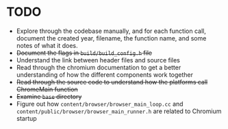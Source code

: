# TODO

-   Explore through the codebase manually, and for each function call, document the created year, filename, the function name, and some notes of what it does.
-   ~~Document the flags in `build/build_config.h` file~~
-   Understand the link between header files and source files
-   Read through the chromium documentation to get a better understanding of how the different components work together
-   ~~Read through the source code to understand how the platforms call ChromeMain function~~
-   ~~Examine `base` directory~~
-   Figure out how `content/browser/browser_main_loop.cc` and `content/public/browser/browser_main_runner.h` are related to Chromium startup
